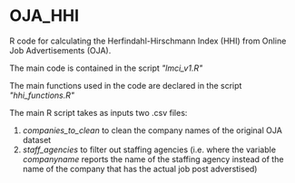 # OJA_HHI

R code for calculating the Herfindahl-Hirschmann Index (HHI) from Online Job Advertisements (OJA).

The main code is contained in the script _"lmci_v1.R"_

The main functions used in the code are declared in the script _"hhi_functions.R"_

The main R script takes as inputs two .csv files:
1. _companies_to_clean_ to clean the company names of the original OJA dataset
2. _staff_agencies_ to filter out staffing agencies (i.e. where the variable _companyname_ reports the name of the staffing agency instead of the name of the company that has the actual job post adverstised)
